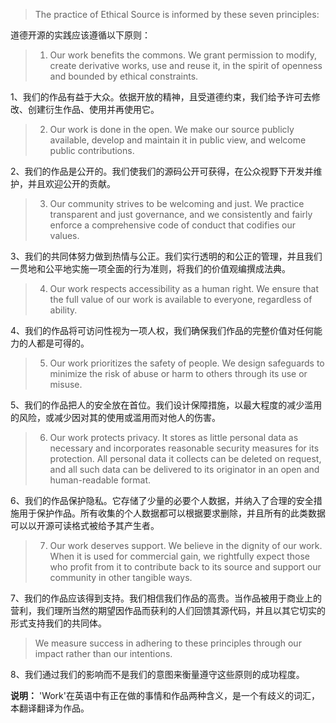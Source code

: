 > The practice of Ethical Source is informed by these seven principles:

道德开源的实践应该遵循以下原则：
 
> 1. Our work benefits the commons. We grant permission to modify, create derivative works, use and reuse it, in the spirit of openness and bounded by ethical constraints.

1、我们的作品有益于大众。依据开放的精神，且受道德约束，我们给予许可去修改、创建衍生作品、使用并再使用它。
 
> 2. Our work is done in the open. We make our source publicly available, develop and maintain it in public view, and welcome public contributions.

2、我们的作品是公开的。我们使我们的源码公开可获得，在公众视野下开发并维护，并且欢迎公开的贡献。
 
> 3. Our community strives to be welcoming and just. We practice transparent and just governance, and we consistently and fairly enforce a comprehensive code of conduct that codifies our values.

3、我们的共同体努力做到热情与公正。我们实行透明的和公正的管理，并且我们一贯地和公平地实施一项全面的行为准则，将我们的价值观编撰成法典。
 
> 4. Our work respects accessibility as a human right. We ensure that the full value of our work is available to everyone, regardless of ability.

4、我们的作品将可访问性视为一项人权，我们确保我们作品的完整价值对任何能力的人都是可得的。
 
> 5. Our work prioritizes the safety of people. We design safeguards to minimize the risk of abuse or harm to others through its use or misuse.

5、我们的作品把人的安全放在首位。我们设计保障措施，以最大程度的减少滥用的风险，或减少因对其的使用或滥用而对他人的伤害。
 
> 6. Our work protects privacy. It stores as little personal data as necessary and incorporates reasonable security measures for its protection. All personal data it collects can be deleted on request, and all such data can be delivered to its originator in an open and human-readable format.

6、我们的作品保护隐私。它存储了少量的必要个人数据，并纳入了合理的安全措施用于保护作品。所有收集的个人数据都可以根据要求删除，并且所有的此类数据可以以开源可读格式被给予其产生者。
 
> 7. Our work deserves support. We believe in the dignity of our work. When it is used for commercial gain, we rightfully expect those who profit from it to contribute back to its source and support our community in other tangible ways.

7、我们的作品应该得到支持。我们相信我们作品的高贵。当作品被用于商业上的营利，我们理所当然的期望因作品而获利的人们回馈其源代码，并且以其它切实的形式支持我们的共同体。
 
> We measure success in adhering to these principles through our impact rather than our intentions.

8、我们通过我们的影响而不是我们的意图来衡量遵守这些原则的成功程度。
 
**说明：**
'Work'在英语中有正在做的事情和作品两种含义，是一个有歧义的词汇，本翻译翻译为作品。
